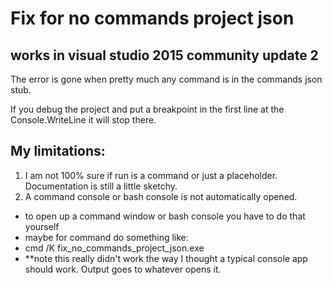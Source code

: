 ﻿# Fix for no commands project json

## works in visual studio 2015 community update 2

The error is gone when pretty much any command is in the commands json stub.

If you debug the project and put a breakpoint in the first line at the Console.WriteLine it will stop there.

## My limitations:

1. I am not 100% sure if run is a command or just a placeholder.  Documentation is still a little sketchy.
2. A command console or bash console is not automatically opened.  
  - to open up a command window or bash console you have to do that yourself
  - maybe for command do something like:
  - cmd /K fix_no_commands_project_json.exe 
  - **note this really didn't work the way I thought a typical console app should work.  Output goes to whatever opens it.


